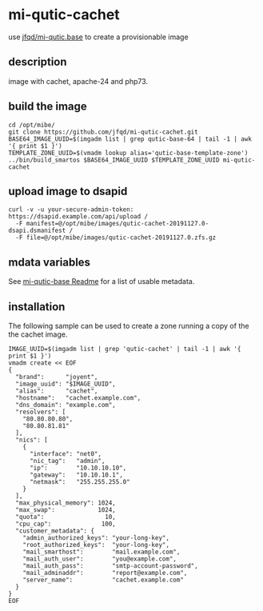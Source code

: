 # mi-qutic-cachet

use [jfqd/mi-qutic.base](https://github.com/jfqd/mi-qutic-base) to create a provisionable image

## description

image with cachet, apache-24 and php73.

## build the image

```
cd /opt/mibe/
git clone https://github.com/jfqd/mi-qutic-cachet.git
BASE64_IMAGE_UUID=$(imgadm list | grep qutic-base-64 | tail -1 | awk '{ print $1 }')
TEMPLATE_ZONE_UUID=$(vmadm lookup alias='qutic-base-template-zone')
../bin/build_smartos $BASE64_IMAGE_UUID $TEMPLATE_ZONE_UUID mi-qutic-cachet
```

## upload image to dsapid

```
curl -v -u your-secure-admin-token: https://dsapid.example.com/api/upload /
  -F manifest=@/opt/mibe/images/qutic-cachet-20191127.0-dsapi.dsmanifest /
  -F file=@/opt/mibe/images/qutic-cachet-20191127.0.zfs.gz
```

## mdata variables

See [mi-qutic-base Readme](https://github.com/jfqd/mi-qutic-base/blob/master/README.md) for a list of usable metadata.

## installation

The following sample can be used to create a zone running a copy of the the cachet image.

```
IMAGE_UUID=$(imgadm list | grep 'qutic-cachet' | tail -1 | awk '{ print $1 }')
vmadm create << EOF
{
  "brand":      "joyent",
  "image_uuid": "$IMAGE_UUID",
  "alias":      "cachet",
  "hostname":   "cachet.example.com",
  "dns_domain": "example.com",
  "resolvers": [
    "80.80.80.80",
    "80.80.81.81"
  ],
  "nics": [
    {
      "interface": "net0",
      "nic_tag":   "admin",
      "ip":        "10.10.10.10",
      "gateway":   "10.10.10.1",
      "netmask":   "255.255.255.0"
    }
  ],
  "max_physical_memory": 1024,
  "max_swap":            1024,
  "quota":                 10,
  "cpu_cap":              100,
  "customer_metadata": {
    "admin_authorized_keys": "your-long-key",
    "root_authorized_keys":  "your-long-key",
    "mail_smarthost":        "mail.example.com",
    "mail_auth_user":        "you@example.com",
    "mail_auth_pass":        "smtp-account-password",
    "mail_adminaddr":        "report@example.com",
    "server_name":           "cachet.example.com"
  }
}
EOF
```
